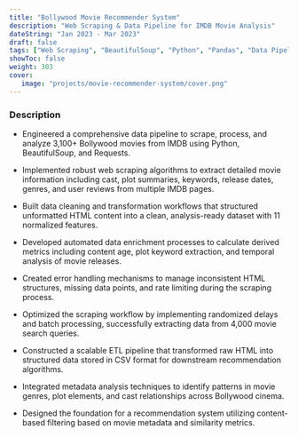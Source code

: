 ```yaml
--- 
title: "Bollywood Movie Recommender System"
description: "Web Scraping & Data Pipeline for IMDB Movie Analysis"
dateString: "Jan 2023 - Mar 2023"
draft: false
tags: ["Web Scraping", "BeautifulSoup", "Python", "Pandas", "Data Pipeline", "IMDB API", "Data Collection", "ETL", "Movie Recommendation", "Data Cleaning"]
showToc: false
weight: 303
cover:
   image: "projects/movie-recommender-system/cover.png"
---
```



### Description

* Engineered a comprehensive data pipeline to scrape, process, and analyze 3,100+ Bollywood movies from IMDB using Python, BeautifulSoup, and Requests.

* Implemented robust web scraping algorithms to extract detailed movie information including cast, plot summaries, keywords, release dates, genres, and user reviews from multiple IMDB pages.

* Built data cleaning and transformation workflows that structured unformatted HTML content into a clean, analysis-ready dataset with 11 normalized features.

* Developed automated data enrichment processes to calculate derived metrics including content age, plot keyword extraction, and temporal analysis of movie releases.

* Created error handling mechanisms to manage inconsistent HTML structures, missing data points, and rate limiting during the scraping process.

* Optimized the scraping workflow by implementing randomized delays and batch processing, successfully extracting data from 4,000 movie search queries.

* Constructed a scalable ETL pipeline that transformed raw HTML into structured data stored in CSV format for downstream recommendation algorithms.

* Integrated metadata analysis techniques to identify patterns in movie genres, plot elements, and cast relationships across Bollywood cinema.

* Designed the foundation for a recommendation system utilizing content-based filtering based on movie metadata and similarity metrics.

